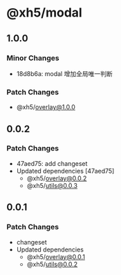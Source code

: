 # @xh5/modal

## 1.0.0

### Minor Changes

- 18d8b6a: modal 增加全局唯一判断

### Patch Changes

- @xh5/overlay@1.0.0

## 0.0.2

### Patch Changes

- 47aed75: add changeset
- Updated dependencies [47aed75]
  - @xh5/overlay@0.0.2
  - @xh5/utils@0.0.3

## 0.0.1

### Patch Changes

- changeset
- Updated dependencies
  - @xh5/overlay@0.0.1
  - @xh5/utils@0.0.2
